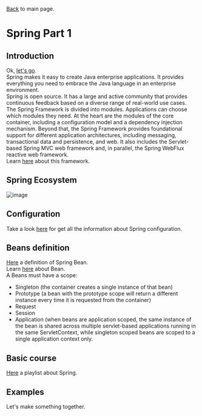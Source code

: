 [Back](../README.md) to main page.

# Spring Part 1

## Introduction

Ok, [let's go](https://www.youtube.com/watch?v=gq4S-ovWVlM). <br/>
Spring makes it easy to create Java enterprise applications. It provides everything you need to embrace the Java language in an enterprise environment. <br/>
Spring is open source. It has a large and active community that provides continuous feedback based on a diverse range of real-world use cases. <br/>
The Spring Framework is divided into modules. Applications can choose which modules they need. At the heart are the modules of the core container, including a configuration model and a dependency injection mechanism. Beyond that, the Spring Framework provides foundational support for different application architectures, including messaging, transactional data and persistence, and web. It also includes the Servlet-based Spring MVC web framework and, in parallel, the Spring WebFlux reactive web framework.<br/>
Learn [here](https://docs.spring.io/spring-framework/docs/current/reference/html/index.html) about this framework. <br/>

## Spring Ecosystem 
![image](https://user-images.githubusercontent.com/6083938/175878268-a84caa3f-c4ff-42ec-82f1-62a95c64ce5f.png)

## Configuration

Take a look [here](https://www.udemy.com/course/spring-framework-video-tutorial/) for get all the information about Spring configuration. 

## Beans definition

[Here](https://www.baeldung.com/spring-bean) a definition of Spring Bean. <br/>
Learn [here](https://docs.spring.io/spring-framework/docs/current/reference/html/core.html#beans-definition) about Bean. <br/>
A Beans must have a scope:
- Singleton (the container creates a single instance of that bean)
- Prototype (a bean with the prototype scope will return a different instance every time it is requested from the container)
- Request
- Session
- Application (when beans are application scoped, the same instance of the bean is shared across multiple servlet-based applications running in the same ServletContext, while singleton scoped beans are scoped to a single application context only.

## Basic course
[Here](https://www.youtube.com/playlist?list=PLCbSCJEIR6CqgCLyVzqp49xOm8A5YDTKA) a playlist about Spring. <br/>

## Examples

Let's make something together.
